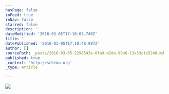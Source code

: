 ```yaml
---
hasPage: false
inFeed: true
inNav: false
starred: false
description: ''
dateModified: '2016-03-05T17:10:03.740Z'
title: ''
datePublished: '2016-03-05T17:10:48.987Z'
author: []
sourcePath: _posts/2016-03-05-2298543e-0fa9-42da-99b6-13a33c1e5240.md
published: true
_context: 'http://schema.org'
_type: Article

---
```

![](https://the-grid-user-content.s3-us-west-2.amazonaws.com/fe22f0fe-93b4-4a1c-8c63-49ec173a93ce.jpg)
